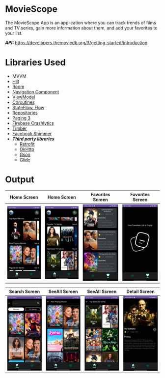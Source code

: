 # MovieScope

The MovieScope App is an application where you can track trends of films and TV series, gain more information about them, and add your favorites to your list.

***API:***  https://developers.themoviedb.org/3/getting-started/introduction

# Libraries Used

+ MVVM
+ [Hilt](https://developer.android.com/jetpack/compose/libraries#hilt)
+ [Room](https://developer.android.com/training/data-storage/room)
+ [Navigation Component](https://developer.android.com/guide/navigation/navigation-getting-started)
+ [ViewModel](https://developer.android.com/topic/libraries/architecture/viewmodel#implement)
+ [Coroutines](https://developer.android.com/kotlin/coroutines)
+ [StateFlow, Flow](https://developer.android.com/kotlin/flow/stateflow-and-sharedflow#livedata)
+ [Repositories](https://developer.android.com/topic/architecture#data-layer)
+ [Paging 3](https://developer.android.com/topic/libraries/architecture/paging/v3-overview)
+ [Firebase Crashlytics](https://firebase.google.com/docs/crashlytics)
+ [Timber](https://github.com/JakeWharton/timber)
+ [Facebook Shimmer](https://github.com/facebookarchive/shimmer-android)
+ ***Third party libraries***
  - [Retrofit](https://square.github.io/retrofit/)
  - [OkHttp](https://square.github.io/okhttp/recipes/)
  - [Gson](https://github.com/google/gson)
  - [Glide](https://github.com/bumptech/glide)

# Output
| Home Screen | Home Screen | Favorites Screen | Favorites Screen | 
| --- | --- | --- | --- |
| <img src="screenshots/homescreen.jpg" width=150/> | <img src="screenshots/homescreen2.jpg" width=150/> |  <img src="screenshots/favoritesscreen.jpg" width=150/> | <img src="screenshots/favoritesscreen2.jpg" width=150/> |

| Search Screen | SeeAll Screen | SeeAll Screen | Detail Screen | 
| --- | --- | --- | --- |
| <img src="screenshots/searchscreen.jpg" width=150/> | <img src="screenshots/seeallscreen.jpg" width=150/> | <img src="screenshots/seeallscreen2.jpg" width=150/> | <img src="screenshots/detailscreen.jpg" width=150/> |

